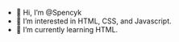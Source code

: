 - 👋 Hi, I’m @Spencyk
- 👀 I’m interested in HTML, CSS, and Javascript.
- 🌱 I’m currently learning HTML.
